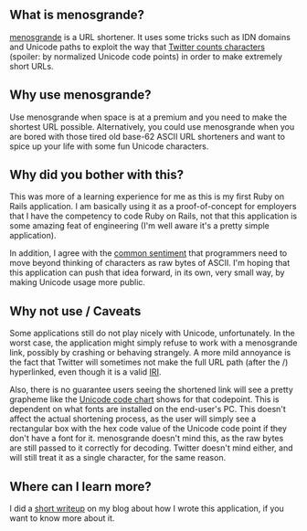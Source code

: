What is menosgrande?
--------------------

[menosgrande](http://menosgrande.org) is a URL shortener. It uses some tricks
such as IDN domains and Unicode paths to exploit the way that
[Twitter counts characters](http://dev.twitter.com/pages/counting_characters)
(spoiler: by normalized Unicode code points) in order to make extremely short
URLs.

Why use menosgrande?
--------------------

Use menosgrande when space is at a premium and you need to make the shortest
URL possible.  Alternatively, you could use menosgrande when you are bored
with those tired old base-62 ASCII URL shorteners and want to spice up
your life with some fun Unicode characters.

Why did you bother with this?
-----------------------------

This was more of a learning experience for me as this is my first Ruby on 
Rails application.  I am basically using it as a proof-of-concept for
employers that I have the competency to code Ruby on Rails, not that this
application is some amazing feat of engineering (I'm well aware it's a 
pretty simple application).

In addition, I agree with the
[common sentiment](http://www.joelonsoftware.com/articles/Unicode.html)
that programmers need to move beyond thinking of characters as raw bytes of
ASCII.  I'm hoping that this application can push that idea forward, in its
own, very small way, by making Unicode usage more public.

Why not use / Caveats
---------------------

Some applications still do not play nicely with Unicode, unfortunately. In the
worst case, the application might simply refuse to work with a menosgrande 
link, possibly by crashing or behaving strangely. A more mild annoyance is the
fact that Twitter will sometimes not make the full URL path (after the /)
hyperlinked, even though it is a valid
[IRI](http://www.ietf.org/rfc/rfc3987.txt).

Also, there is no guarantee users seeing the shortened link will see a pretty
grapheme like the [Unicode code chart](http://www.unicode.org/charts/) shows
for that codepoint.  This is dependent on what fonts are
installed on the end-user's PC.  This doesn't affect the actual shortening
process, as the user will simply see a rectangular box with the hex code value
of the Unicode code point if they don't have a font for it.  menosgrande
doesn't mind this, as the raw bytes are still passed to it correctly for
decoding. Twitter doesn't mind either, and will still treat it as a single
character, for the same reason.

Where can I learn more?
-----------------------

I did a
[short writeup](http://abevoelker.com/blog/2011/06/20/menosgrande-my-first-ruby-on-rails-app/)
on my blog about how I wrote this application, if you want to know more about
it.

